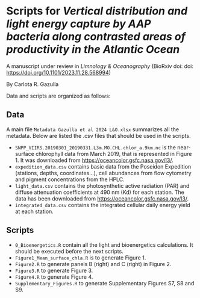 # Scripts for *Vertical distribution and light energy capture by AAP bacteria along contrasted areas of productivity in the Atlantic Ocean*
A manuscript under review in *Limnology & Oceanography*
(BioRxiv doi: doi: https://doi.org/10.1101/2023.11.28.568994)

By Carlota R. Gazulla

Data and scripts are organized as follows:

Data
-
A main file ```Metadata Gazulla et al 2024 L&O.xlsx``` summarizes all the metadata. Below are listed the .csv files that should be used in the scripts.
- ```SNPP_VIIRS.20190301_20190331.L3m.MO.CHL.chlor_a.9km.nc``` is the near-surface chlorophyll data from March 2019, that is represented in Figure 1. It was downloaded from https://oceancolor.gsfc.nasa.gov/l3/. 
- ```expedition_data.csv``` contains basic data from the Poseidon Expedition (stations, depths, coordinates...), cell abundances from flow cytometry and pigment concentrations from the HPLC.
- ```light_data.csv``` contains the photosynthetic active radiation (PAR) and diffuse attenuation coefficients at 490 nm (Kd) for each station. The data has been downloaded from https://oceancolor.gsfc.nasa.gov/l3/.
- ```integrated_data.csv``` contains the integrated cellular daily energy yield at each station.

  
Scripts
-
- ```0_Bioenergetics.R``` contain all the light and bioenergetics calculations. It should be executed before the next scripts.
- ```Figure1_Mean_surface_chla.R``` is to generate Figure 1.
- ```Figure2.R``` to generate panels B (right) and C (right) in Figure 2. 
- ```Figure3.R``` to generate Figure 3.
- ```Figure4.R``` to generate Figure 4.
- ```Supplementary_Figures.R``` to generate Supplementary Figures S7, S8 and S9.
